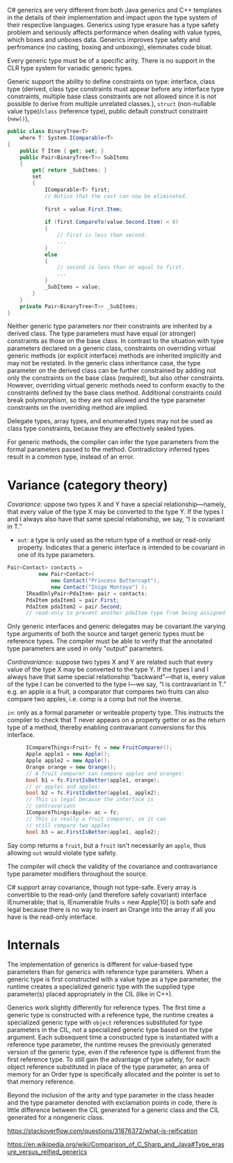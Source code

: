C# generics are very different from both Java generics and C++ templates in the details of their implementation and impact upon the type system of their respective languages. Generics using type erasure has a type safety problem and seriously affects performance when dealing with value types, which boxes and unboxes data. Generics improves type safety and perfromance (no casting, boxing and unboxing), eleminates code bloat.

Every generic type must be of a specific arity. There is no support in the CLR type system for variadic generic types.

Generic support the ability to define constraints on type: interface, class type (derived, class type constraints must appear before any interface type constraints, multiple base class constraints are not allowed since it is not possible to derive from multiple unrelated classes.), `struct` (non-nullable value type)/`class` (reference type), public default construct constraint (`new()`), 

```csharp
public class BinaryTree<T>
    where T: System.IComparable<T>
{
    public T Item { get; set; }
    public Pair<BinaryTree<T>> SubItems
    {
        get{ return _SubItems; }
        set
        {
            IComparable<T> first;
            // Notice that the cast can now be eliminated.
            
            first = value.First.Item;
                    
            if (first.CompareTo(value.Second.Item) < 0)
            {
                // first is less than second.
                ...
            }
            else
            {
                // second is less than or equal to first.
                ...
            }
            _SubItems = value;
        }
    }
    private Pair<BinaryTree<T>> _SubItems;
}
```

Neither generic type parameters nor their constraints are inherited by a derived class. The type parameters must have equal (or stronger) constraints as those on the base class. In contrast to the situation with type parameters declared on a generic class, constraints on overriding virtual generic methods (or explicit interface) methods are inherited implicitly and may not be restated. In the generic class inheritance case, the type parameter on the derived class can be further constrained by adding not only the constraints on the base class (required), but also other constraints. However, overriding virtual generic methods need to conform exactly to the constraints defined by the base class method. Additional constraints could break polymorphism, so they are not allowed and the type parameter constraints on the overriding method are implied.

Delegate types, array types, and enumerated types may not be used as class type constraints, because they are effectively sealed types.

For generic methods, the compiler can infer the type parameters from the formal parameters passed to the method. Contradictory inferred types result in a common type, instead of an error.

# Variance (category theory)

_Covariance_:  uppose two types X and Y have a special relationship—namely, that every value of the type X may be converted to the type Y. If the types I<X> and I<Y> always also have that same special relationship, we say, “I<T> is covariant in T.”

- `out`: a type is only used as the return type of a method or read-only property. Indicates that a generic interface is intended to be covariant in one of its type parameters.

```csharp
Pair<Contact> contacts =
          new Pair<Contact>(
              new Contact("Princess Buttercupt"),
              new Contact("Inigo Montoya") );
      IReadOnlyPair<PdaItem> pair = contacts;
      PdaItem pdaItem1 = pair.First;
      PdaItem pdaItem2 = pair.Second;
      // read-only to prevent another pdaItem type from being assigned to pdaItem1 
```

Only generic interfaces and generic delegates may be covariant.the varying type arguments of both the source and target generic types must be reference types. The compiler must be able to verify that the annotated type parameters are used in only "output" parameters.

 _Contravariance_: suppose two types X and Y are related such that every value of the type X may be converted to the type Y. If the types I<X> and I<Y> always have that same special relationship “backward”—that is, every value of the type I<Y> can be converted to the type I<X>—we say, “I<T> is contravariant in T.”
 e.g. an apple is a fruit, a comparator that compares two fruits can also compare two apples, i.e. comp<fruit> is a comp<apple> but not the inverse.

`in`: only as a formal parameter or writeable property type.  This instructs the compiler to check that T never appears on a property getter or as the return type of a method, thereby enabling contravariant conversions for this interface.

```csharp
      ICompareThings<Fruit> fc = new FruitComparer();
      Apple apple1 = new Apple();
      Apple apple2 = new Apple();
      Orange orange = new Orange();
      // A fruit comparer can compare apples and oranges:
      bool b1 = fc.FirstIsBetter(apple1, orange);
      // or apples and apples:
      bool b2 = fc.FirstIsBetter(apple1, apple2);
      // This is legal because the interface is
      // contravariant
      ICompareThings<Apple> ac = fc;
      // This is really a fruit comparer, so it can
      // still compare two apples
      bool b3 = ac.FirstIsBetter(apple1, apple2);
```

Say comp<fruit> returns a `fruit`, but a `fruit` isn't necessarily an `apple`, thus allowing `out` would violate type safety. 

 The compiler will check the validity of the covariance and contravariance type parameter modifiers throughout the source.

C# support array covariance, though not type-safe.  Every array is convertible to the read-only (and therefore safely covariant) interface IEnumerable<T>; that is, IEnumerable<Fruit> fruits = new Apple[10] is both safe and legal because there is no way to insert an Orange into the array if all you have is the read-only interface.

# Internals

The implementation of generics is different for value-based type parameters than for generics with reference type parameters. When a generic type is first constructed with a value type as a type parameter, the runtime creates a specialized generic type with the supplied type parameter(s) placed appropriately in the CIL (like in C++).

Generics work slightly differently for reference types. The first time a generic type is constructed with a reference type, the runtime creates a specialized generic type with `object` references substituted for type parameters in the CIL, not a specialized generic type based on the type argument. Each subsequent time a constructed type is instantiated with a reference type parameter, the runtime reuses the previously generated version of the generic type, even if the reference type is different from the first reference type. To still gain the advantage of type safety, for each object reference substituted in place of the type parameter, an area of memory for an Order type is specifically allocated and the pointer is set to that memory reference.

Beyond the inclusion of the arity and type parameter in the class header and the type parameter denoted with exclamation points in code, there is little difference between the CIL generated for a generic class and the CIL generated for a nongeneric class.


https://stackoverflow.com/questions/31876372/what-is-reification

https://en.wikipedia.org/wiki/Comparison_of_C_Sharp_and_Java#Type_erasure_versus_reified_generics
